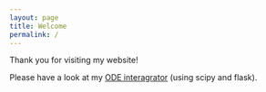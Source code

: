 ```yaml
---
layout: page
title: Welcome
permalink: /
---
```


Thank you for visiting my website!

Please have a look at my [ODE interagrator](https://dave-89.github.io/integrator/) (using scipy and flask).
